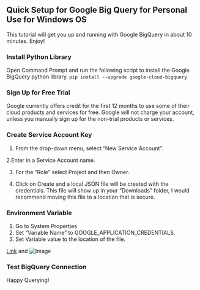 ## Quick Setup for Google Big Query for Personal Use for Windows OS

This tutorial will get you up and running with Google BigQuery in about 10 minutes. Enjoy!

### Install Python Library
Open Command Prompt and run the following script to install the Google BigQuery python library.
```pip install --upgrade google-cloud-bigquery```

### Sign Up for Free Trial

Google currently offers credit for the first 12 months to use some of their cloud products and services for free. Google will not charge your account, unless you manually sign up for the non-trial products or services.

### Create Service Account Key

1. From the drop-down menu, select “New Service Account”.   

2.Enter in a Service Account name. 

3. For the “Role” select Project and then Owner.

4. Click on Create and a local JSON file will be created with the credentials. This file will show up in your “Downloads” folder, I would recommend moving this file to a location that is secure. 

### Environment Variable

1. Go to System Properties
2. Set “Variable Name” to GOOGLE_APPLICATION_CREDENTIALS.
3. Set Variable value to the location of the file.

[Link](url) and ![Image](src)


### Test BigQuery Connection




Happy Querying!
